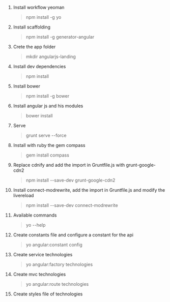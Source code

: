 1. Install workflow yeoman

    > npm install -g yo

2. Install scaffolding

    > npm install -g generator-angular

3. Crete the app folder

    > mkdir angularjs-landing

4. Install dev dependencies

    > npm install

5. Install bower

    > npm install -g bower

6. Install angular js and his modules

    > bower install

7. Serve

    > grunt serve --force

8.  Install with ruby the gem compass

    > gem install compass

9. Replace cdnify and add the import in Gruntfile.js with grunt-google-cdn2

    > npm install --save-dev grunt-google-cdn2

10. Install connect-modrewrite, add the import in Gruntfile.js and modify the livereload

    > npm install --save-dev connect-modrewrite

11. Available commands

    > yo --help

12. Create constants file and configure a constant for the api

    > yo angular:constant config

13. Create service technologies

    > yo angular:factory technologies

14. Create mvc technologies

    > yo angular:route technologies

15. Create styles file of technologies
